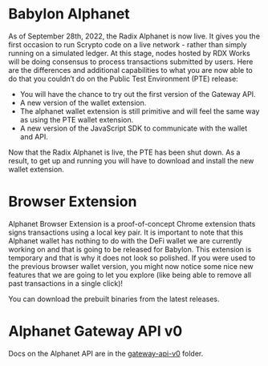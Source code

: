 # Babylon Alphanet

As of September 28th, 2022, the Radix Alphanet is now live. It gives you the first occasion to run Scrypto code on a live network - rather than simply running on a simulated ledger. At this stage, nodes hosted by RDX Works will be doing consensus to process transactions submitted by users. Here are the differences and additional capabilities to what you are now able to do that you couldn’t do on the Public Test Environment (PTE) release:

* You will have the chance to try out the first version of the Gateway API. 
* A new version of the wallet extension.
* The alphanet wallet extension is still primitive and will feel the same way as using the PTE wallet extension.
* A new version of the JavaScript SDK to communicate with the wallet and API.

Now that the Radix Alphanet is live, the PTE has been shut down. As a result, to get up and running you will have to download and install the new wallet extension. 


# Browser Extension
Alphanet Browser Extension is a proof-of-concept Chrome extension thats signs transactions using a local key pair. It is important to note that this Alphanet wallet has nothing to do with the DeFi wallet we are currently working on and that is going to be released for Babylon. This extension is temporary and that is why it does not look so polished. If you were used to the previous browser wallet version, you might now notice some nice new features that we are going to let you explore (like being able to remove all past transactions in a single click)!


You can download the prebuilt binaries from the latest releases.

# Alphanet Gateway API v0

Docs on the Alphanet API are in the [gateway-api-v0](./gateway-api-v0) folder.
